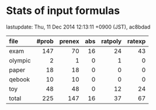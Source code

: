 
# Stats of input formulas

lastupdate: Thu, 11 Dec 2014 12:13:11 +0900 (JST), ac8bdad

|file| #prob | prenex | abs | ratpoly | ratexp|
|:--|--:|--:|--:|--:|--:|
| exam |  147  |  70  |  16  |  24  |  43  |
| olympic |  2  |  1  |  0  |  1  |  0  |
| paper | 18 | 18 | 0 | 0 | 0 |
| qebook | 10 | 10 | 0 | 0 | 0 |
| toy | 48 | 48 | 0 | 12 | 24 |
|total | 225 | 147 | 16 | 37 | 67 |
